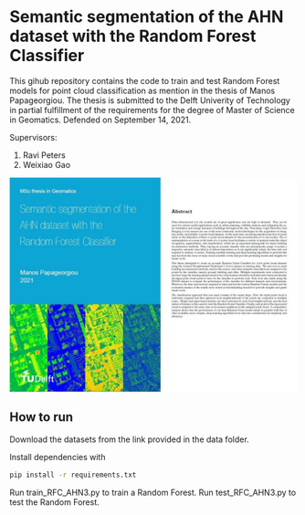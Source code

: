 # Semantic segmentation of the AHN dataset with the Random Forest Classifier

This gihub repository contains the code to train and test Random Forest models for point cloud classification as mention in the thesis of Manos Papageorgiou.
The thesis is submitted to the Delft Univerity of Technology in partial fulfillment of the requirements for the degree of Master of Science in Geomatics. Defended on September 14, 2021.

Supervisors:
1. Ravi Peters
2. Weixiao Gao

<img src="src/images/cover_front.JPG">


## How to run

Download the datasets from the link provided in the data folder.

Install dependencies with 

```bash
pip install -r requirements.txt
```

Run train_RFC_AHN3.py to train a Random Forest.
Run test_RFC_AHN3.py to test the Random Forest.
